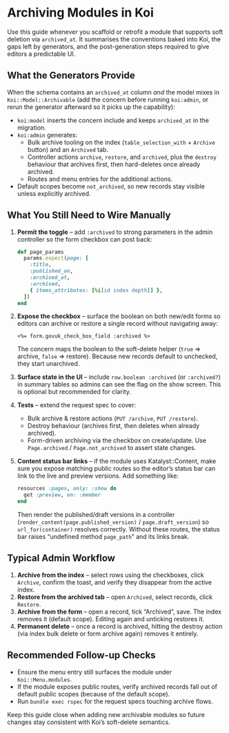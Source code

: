 # Archiving Modules in Koi

Use this guide whenever you scaffold or retrofit a module that supports soft deletion via `archived_at`. It summarises the conventions baked into Koi, the gaps left by generators, and the post-generation steps required to give editors a predictable UI.

## What the Generators Provide

When the schema contains an `archived_at` column _and_ the model mixes in `Koi::Model::Archivable` (add the concern before running `koi:admin`, or rerun the generator afterward so it picks up the capability):

- `koi:model` inserts the concern include and keeps `archived_at` in the migration.
- `koi:admin` generates:
  - Bulk archive tooling on the index (`table_selection_with` + `Archive` button) and an `Archived` tab.
  - Controller actions `archive`, `restore`, and `archived`, plus the `destroy` behaviour that archives first, then hard-deletes once already archived.
  - Routes and menu entries for the additional actions.
- Default scopes become `not_archived`, so new records stay visible unless explicitly archived.

## What You Still Need to Wire Manually

1. **Permit the toggle** – add `:archived` to strong parameters in the admin controller so the form checkbox can post back:
   ```ruby
   def page_params
     params.expect(page: [
       :title,
       :published_on,
       :archived_at,
       :archived,
       { items_attributes: [%i[id index depth]] },
     ])
   end
   ```

2. **Expose the checkbox** – surface the boolean on both new/edit forms so editors can archive or restore a single record without navigating away:
   ```erb
   <%= form.govuk_check_box_field :archived %>
   ```
   The concern maps the boolean to the soft-delete helper (`true` ⇒ archive, `false` ⇒ restore). Because new records default to unchecked, they start unarchived.

3. **Surface state in the UI** – include `row.boolean :archived` (or `:archived?`) in summary tables so admins can see the flag on the show screen. This is optional but recommended for clarity.

4. **Tests** – extend the request spec to cover:
   - Bulk archive & restore actions (`PUT /archive`, `PUT /restore`).
   - Destroy behaviour (archives first, then deletes when already archived).
   - Form-driven archiving via the checkbox on create/update.
   Use `Page.archived` / `Page.not_archived` to assert state changes.

5. **Content status bar links** – if the module uses Katalyst::Content, make sure you expose matching public routes so the editor’s status bar can link to the live and preview versions. Add something like:
   ```ruby
   resources :pages, only: :show do
     get :preview, on: :member
   end
   ```
   Then render the published/draft versions in a controller (`render_content(page.published_version)` / `page.draft_version`) so `url_for(container)` resolves correctly. Without these routes, the status bar raises “undefined method `page_path`” and its links break.

## Typical Admin Workflow

1. **Archive from the index** – select rows using the checkboxes, click `Archive`, confirm the toast, and verify they disappear from the active index.
2. **Restore from the archived tab** – open `Archived`, select records, click `Restore`.
3. **Archive from the form** – open a record, tick “Archived”, save. The index removes it (default scope). Editing again and unticking restores it.
4. **Permanent delete** – once a record is archived, hitting the destroy action (via index bulk delete or form archive again) removes it entirely.

## Recommended Follow-up Checks

- Ensure the menu entry still surfaces the module under `Koi::Menu.modules`.
- If the module exposes public routes, verify archived records fall out of default public scopes (because of the default scope).
- Run `bundle exec rspec` for the request specs touching archive flows.

Keep this guide close when adding new archivable modules so future changes stay consistent with Koi’s soft-delete semantics.
